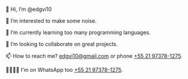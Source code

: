 👋 Hi, I’m @edgvi10

👀 I’m interested to make some noise.

🌱 I’m currently learning too many programming languages.

💞️ I’m looking to collaborate on great projects.

📫 How to reach me? edgvi10@gmail.com or phone [+55 21 97378-1275](tel:5521973781275).

🫱🏼‍🫲🏽 I'm on WhatsApp too [+55 21 97378-1275](https://wa.me/5521973781275).

<!---
edgvi10/edgvi10 is a ✨ special ✨ repository because its `README.md` (this file) appears on your GitHub profile.
You can click the Preview link to take a look at your changes.
--->
